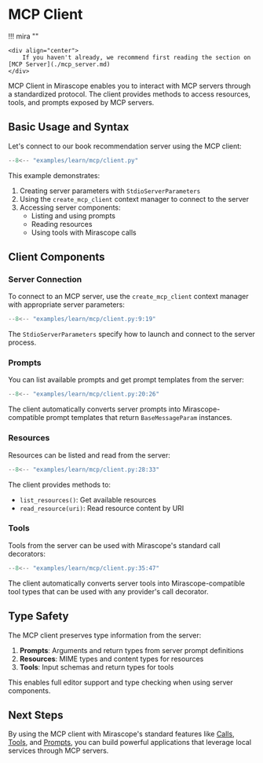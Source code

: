 # MCP Client

!!! mira ""

    <div align="center">
        If you haven't already, we recommend first reading the section on [MCP Server](./mcp_server.md)
    </div>

MCP Client in Mirascope enables you to interact with MCP servers through a standardized protocol. The client provides methods to access resources, tools, and prompts exposed by MCP servers.

## Basic Usage and Syntax

Let's connect to our book recommendation server using the MCP client:

```python hl_lines="11-15 19-26 28-33 35 39 44-47"
--8<-- "examples/learn/mcp/client.py"
```

This example demonstrates:

1. Creating server parameters with `StdioServerParameters`
2. Using the `create_mcp_client` context manager to connect to the server
3. Accessing server components:
   - Listing and using prompts
   - Reading resources 
   - Using tools with Mirascope calls

## Client Components

### Server Connection

To connect to an MCP server, use the `create_mcp_client` context manager with appropriate server parameters:

```python hl_lines="3-7 11"
--8<-- "examples/learn/mcp/client.py:9:19"
```

The `StdioServerParameters` specify how to launch and connect to the server process.

### Prompts

You can list available prompts and get prompt templates from the server:

```python
--8<-- "examples/learn/mcp/client.py:20:26"
```

The client automatically converts server prompts into Mirascope-compatible prompt templates that return `BaseMessageParam` instances.

### Resources

Resources can be listed and read from the server:

```python
--8<-- "examples/learn/mcp/client.py:28:33"
```

The client provides methods to:
- `list_resources()`: Get available resources
- `read_resource(uri)`: Read resource content by URI

### Tools

Tools from the server can be used with Mirascope's standard call decorators:

```python hl_lines="1 5 10-13"
--8<-- "examples/learn/mcp/client.py:35:47"
```

The client automatically converts server tools into Mirascope-compatible tool types that can be used with any provider's call decorator.

## Type Safety

The MCP client preserves type information from the server:

1. **Prompts**: Arguments and return types from server prompt definitions
2. **Resources**: MIME types and content types for resources
3. **Tools**: Input schemas and return types for tools

This enables full editor support and type checking when using server components.


## Next Steps

By using the MCP client with Mirascope's standard features like [Calls](../calls.md), [Tools](../tools.md), and [Prompts](../prompts.md), you can build powerful applications that leverage local services through MCP servers.